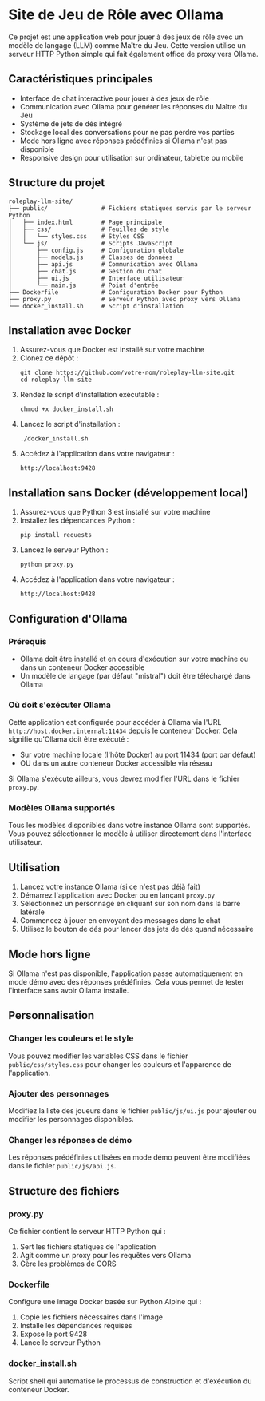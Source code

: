 # Site de Jeu de Rôle avec Ollama

Ce projet est une application web pour jouer à des jeux de rôle avec un modèle de langage (LLM) comme Maître du Jeu. Cette version utilise un serveur HTTP Python simple qui fait également office de proxy vers Ollama.

## Caractéristiques principales

- Interface de chat interactive pour jouer à des jeux de rôle
- Communication avec Ollama pour générer les réponses du Maître du Jeu
- Système de jets de dés intégré
- Stockage local des conversations pour ne pas perdre vos parties
- Mode hors ligne avec réponses prédéfinies si Ollama n'est pas disponible
- Responsive design pour utilisation sur ordinateur, tablette ou mobile

## Structure du projet

```
roleplay-llm-site/
├── public/               # Fichiers statiques servis par le serveur Python
│   ├── index.html        # Page principale
│   ├── css/              # Feuilles de style
│   │   └── styles.css    # Styles CSS
│   └── js/               # Scripts JavaScript
│       ├── config.js     # Configuration globale
│       ├── models.js     # Classes de données
│       ├── api.js        # Communication avec Ollama
│       ├── chat.js       # Gestion du chat
│       ├── ui.js         # Interface utilisateur
│       └── main.js       # Point d'entrée
├── Dockerfile            # Configuration Docker pour Python
├── proxy.py              # Serveur Python avec proxy vers Ollama
└── docker_install.sh     # Script d'installation
```

## Installation avec Docker

1. Assurez-vous que Docker est installé sur votre machine
2. Clonez ce dépôt :
   ```
   git clone https://github.com/votre-nom/roleplay-llm-site.git
   cd roleplay-llm-site
   ```
3. Rendez le script d'installation exécutable :
   ```
   chmod +x docker_install.sh
   ```
4. Lancez le script d'installation :
   ```
   ./docker_install.sh
   ```
5. Accédez à l'application dans votre navigateur :
   ```
   http://localhost:9428
   ```

## Installation sans Docker (développement local)

1. Assurez-vous que Python 3 est installé sur votre machine
2. Installez les dépendances Python :
   ```
   pip install requests
   ```
3. Lancez le serveur Python :
   ```
   python proxy.py
   ```
4. Accédez à l'application dans votre navigateur :
   ```
   http://localhost:9428
   ```

## Configuration d'Ollama

### Prérequis
- Ollama doit être installé et en cours d'exécution sur votre machine ou dans un conteneur Docker accessible
- Un modèle de langage (par défaut "mistral") doit être téléchargé dans Ollama

### Où doit s'exécuter Ollama
Cette application est configurée pour accéder à Ollama via l'URL `http://host.docker.internal:11434` depuis le conteneur Docker. Cela signifie qu'Ollama doit être exécuté :
- Sur votre machine locale (l'hôte Docker) au port 11434 (port par défaut)
- OU dans un autre conteneur Docker accessible via réseau

Si Ollama s'exécute ailleurs, vous devrez modifier l'URL dans le fichier `proxy.py`.

### Modèles Ollama supportés
Tous les modèles disponibles dans votre instance Ollama sont supportés. Vous pouvez sélectionner le modèle à utiliser directement dans l'interface utilisateur.

## Utilisation

1. Lancez votre instance Ollama (si ce n'est pas déjà fait)
2. Démarrez l'application avec Docker ou en lançant `proxy.py`
3. Sélectionnez un personnage en cliquant sur son nom dans la barre latérale
4. Commencez à jouer en envoyant des messages dans le chat
5. Utilisez le bouton de dés pour lancer des jets de dés quand nécessaire

## Mode hors ligne

Si Ollama n'est pas disponible, l'application passe automatiquement en mode démo avec des réponses prédéfinies. Cela vous permet de tester l'interface sans avoir Ollama installé.

## Personnalisation

### Changer les couleurs et le style
Vous pouvez modifier les variables CSS dans le fichier `public/css/styles.css` pour changer les couleurs et l'apparence de l'application.

### Ajouter des personnages
Modifiez la liste des joueurs dans le fichier `public/js/ui.js` pour ajouter ou modifier les personnages disponibles.

### Changer les réponses de démo
Les réponses prédéfinies utilisées en mode démo peuvent être modifiées dans le fichier `public/js/api.js`.

## Structure des fichiers

### proxy.py
Ce fichier contient le serveur HTTP Python qui :
1. Sert les fichiers statiques de l'application
2. Agit comme un proxy pour les requêtes vers Ollama
3. Gère les problèmes de CORS

### Dockerfile
Configure une image Docker basée sur Python Alpine qui :
1. Copie les fichiers nécessaires dans l'image
2. Installe les dépendances requises
3. Expose le port 9428
4. Lance le serveur Python

### docker_install.sh
Script shell qui automatise le processus de construction et d'exécution du conteneur Docker.